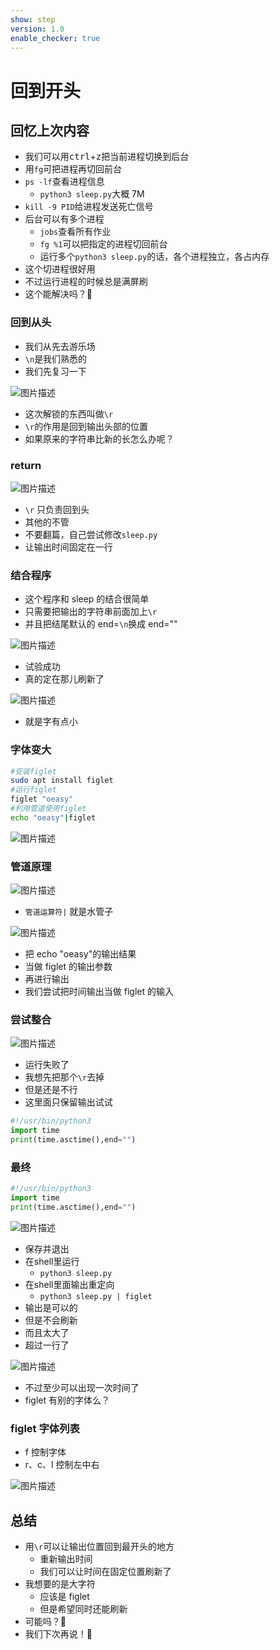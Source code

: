 ```yaml
---
show: step
version: 1.0
enable_checker: true
---
```


# 回到开头

## 回忆上次内容

- 我们可以用<kbd>ctrl</kbd>+<kbd>z</kbd>把当前进程切换到后台
- 用`fg`可把进程再切回前台
- `ps -lf`查看进程信息
  - `python3 sleep.py`大概 7M
- `kill -9 PID`给进程发送死亡信号
- 后台可以有多个进程
  - `jobs`查看所有作业
  - `fg %1`可以把指定的进程切回前台
  - 运行多个`python3 sleep.py`的话，各个进程独立，各占内存
- 这个切进程很好用
- 不过运行进程的时候总是满屏刷
- 这个能解决吗？🤔

### 回到从头

- 我们从先去游乐场
- `\n`是我们熟悉的
- 我们先复习一下

![图片描述](https://doc.shiyanlou.com/courses/uid1190679-20210221-1613905491259)

- 这次解锁的东西叫做`\r`
- `\r`的作用是回到输出头部的位置
- 如果原来的字符串比新的长怎么办呢？

### return

![图片描述](https://doc.shiyanlou.com/courses/uid1190679-20210923-1632387434289)

- `\r` 只负责回到头
- 其他的不管
- 不要翻篇，自己尝试修改`sleep.py`
- 让输出时间固定在一行

### 结合程序

- 这个程序和 sleep 的结合很简单
- 只需要把输出的字符串前面加上`\r`
- 并且把结尾默认的 end=`\n`换成 end=""

![图片描述](https://doc.shiyanlou.com/courses/uid1190679-20220311-1646962549586)

- 试验成功
- 真的定在那儿刷新了

![图片描述](https://doc.shiyanlou.com/courses/uid1190679-20210221-1613906280764)

- 就是字有点小

### 字体变大

```bash
#安装figlet
sudo apt install figlet
#运行figlet
figlet "oeasy"
#利用管道使用figlet
echo "oeasy"|figlet
```

![图片描述](https://doc.shiyanlou.com/courses/uid1190679-20210306-1614987482170)

### 管道原理

![图片描述](https://doc.shiyanlou.com/courses/uid1190679-20210224-1614171987291)

- `管道运算符|` 就是水管子

![图片描述](https://doc.shiyanlou.com/courses/uid1190679-20210306-1614987482170)

- 把 echo "oeasy"的输出结果
- 当做 figlet 的输出参数
- 再进行输出
- 我们尝试把时间输出当做 figlet 的输入

### 尝试整合

![图片描述](https://doc.shiyanlou.com/courses/uid1190679-20210306-1614988251250)

- 运行失败了
- 我想先把那个`\r`去掉
- 但是还是不行
- 这里面只保留输出试试

```python
#!/usr/bin/python3
import time
print(time.asctime(),end="")
```

### 最终
```python
#!/usr/bin/python3
import time
print(time.asctime(),end="")
```

![图片描述](https://doc.shiyanlou.com/courses/uid1190679-20220211-1644546289337)

- 保存并退出
- 在shell里运行
	- `python3 sleep.py`
- 在shell里面输出重定向
	- `python3 sleep.py | figlet`
- 输出是可以的
- 但是不会刷新
- 而且太大了
- 超过一行了

![图片描述](https://doc.shiyanlou.com/courses/uid1190679-20220211-1644546361651)

- 不过至少可以出现一次时间了
- figlet 有别的字体么？

### figlet 字体列表

- f 控制字体
- r、c、l 控制左中右

![图片描述](https://doc.shiyanlou.com/courses/uid1190679-20220211-1644546423440)

## 总结

- 用`\r`可以让输出位置回到最开头的地方
  - 重新输出时间
  - 我们可以让时间在固定位置刷新了
- 我想要的是大字符
  - 应该是 figlet
  - 但是希望同时还能刷新
- 可能吗？🤔
- 我们下次再说！👋
